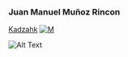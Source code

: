 ### Juan Manuel Muñoz Rincon
<a href="https://twitter.com/kadzahk">Kadzahk</a> [![M](https://cdn-icons-png.flaticon.com/128/3991/3991775.png)](https://www.linkedin.com/in/kadzahk/?locale=en_US)

 ![Alt Text](https://mir-s3-cdn-cf.behance.net/project_modules/max_1200/4ff07986208593.5d9a654e92f36.gif)
